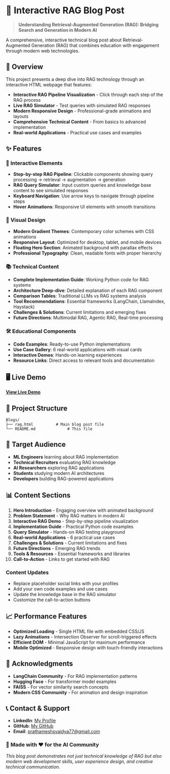 # 🚀 Interactive RAG Blog Post

> **Understanding Retrieval-Augmented Generation (RAG): Bridging Search and Generation in Modern AI**

A comprehensive, interactive technical blog post about Retrieval-Augmented Generation (RAG) that combines education with engagement through modern web technologies.

## 📖 Overview

This project presents a deep dive into RAG technology through an interactive HTML webpage that features:

- **Interactive RAG Pipeline Visualization** - Click through each step of the RAG process
- **Live RAG Simulator** - Test queries with simulated RAG responses  
- **Modern Responsive Design** - Professional-grade animations and layouts
- **Comprehensive Technical Content** - From basics to advanced implementation
- **Real-world Applications** - Practical use cases and examples

## ✨ Features

### 🎯 **Interactive Elements**
- **Step-by-step RAG Pipeline**: Clickable components showing query processing → retrieval → augmentation → generation
- **RAG Query Simulator**: Input custom queries and knowledge base content to see simulated responses
- **Keyboard Navigation**: Use arrow keys to navigate through pipeline steps
- **Hover Animations**: Responsive UI elements with smooth transitions

### 🎨 **Visual Design**
- **Modern Gradient Themes**: Contemporary color schemes with CSS animations
- **Responsive Layout**: Optimized for desktop, tablet, and mobile devices
- **Floating Hero Section**: Animated background with parallax effects
- **Professional Typography**: Clean, readable fonts with proper hierarchy

### 📚 **Technical Content**
- **Complete Implementation Guide**: Working Python code for RAG systems
- **Architecture Deep-dive**: Detailed explanation of each RAG component
- **Comparison Tables**: Traditional LLMs vs RAG systems analysis
- **Tool Recommendations**: Essential frameworks (LangChain, LlamaIndex, Haystack)
- **Challenges & Solutions**: Current limitations and emerging fixes
- **Future Directions**: Multimodal RAG, Agentic RAG, Real-time processing

### 🛠️ **Educational Components**
- **Code Examples**: Ready-to-use Python implementations
- **Use Case Gallery**: 6 real-world applications with visual cards
- **Interactive Demos**: Hands-on learning experiences
- **Resource Links**: Direct access to relevant tools and documentation

## 🖥️ Live Demo

[**View Live Demo**](https://prathameshv07.github.io/Blogs/rag.html)


## 📁 Project Structure

```
Blogs/
├── rag.html          # Main blog post file
└── README.md              # This file
```

## 🎯 Target Audience

- **ML Engineers** learning about RAG implementation
- **Technical Recruiters** evaluating RAG knowledge
- **AI Researchers** exploring RAG applications
- **Students** studying modern AI architectures
- **Developers** building RAG-powered applications

## 📊 Content Sections

1. **Hero Introduction** - Engaging overview with animated background
2. **Problem Statement** - Why RAG matters in modern AI
3. **Interactive RAG Demo** - Step-by-step pipeline visualization
4. **Implementation Guide** - Practical Python code examples
5. **Query Simulator** - Hands-on RAG testing playground
6. **Real-world Applications** - 6 practical use cases
7. **Challenges & Solutions** - Current limitations and fixes
8. **Future Directions** - Emerging RAG trends
9. **Tools & Resources** - Essential frameworks and libraries
10. **Call-to-Action** - Links to get started with RAG

### Content Updates
- Replace placeholder social links with your profiles
- Add your own code examples and use cases
- Update the knowledge base in the RAG simulator
- Customize the call-to-action buttons

## 📈 Performance Features

- **Optimized Loading** - Single HTML file with embedded CSS/JS
- **Lazy Animations** - Intersection Observer for scroll-triggered effects
- **Efficient DOM** - Minimal JavaScript for maximum performance
- **Mobile Optimized** - Responsive design with touch-friendly interactions

## 🙏 Acknowledgments

- **LangChain Community** - For RAG implementation patterns
- **Hugging Face** - For transformer model examples
- **FAISS** - For vector similarity search concepts
- **Modern CSS Community** - For animation and design inspiration

## 📞 Contact & Support

- **LinkedIn**: [My Profile](https://linkedin.com/in/prathameshv07)
- **GitHub**: [My GitHub](https://github.com/prathameshv07)
- **Email**: prathameshsvaidya77@gmail.com

### 🌟 **Made with ❤️ for the AI Community**

*This blog post demonstrates not just technical knowledge of RAG but also modern web development skills, user experience design, and creative technical communication.*
